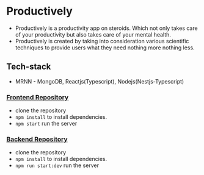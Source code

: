 # Productively
- Productively is a productivity app on steroids. Which not only takes care of your productivity but also takes care of your mental health.
- Productively is created by taking into consideration various scientific techniques to provide users what they need nothing more nothing less.

## Tech-stack
- MRNN - MongoDB, Reactjs(Typescript), Nodejs(Nestjs-Typescript) 


### [Frontend Repository](https://github.com/pratik-codes/Productively-Frontend)
- clone the repository 
- `npm install` to install dependencies.
- `npm start` run the server 

### [Backend Repository](https://github.com/pratik-codes/productively-backend)
- clone the repository 
- `npm install` to install dependencies.
- `npm run start:dev` run the server 
